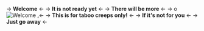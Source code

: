 -> **Welcome** <-
-> **It is not ready yet** <-
-> **There will be more** <-
-> o ![Welcome](https://files.catbox.moe/7rf3zj.png) [.](https://rentry.org/oicbi3un3v987v3489nr46xxn9032n023vh03b79184b3guyffuhkjm97585m111n890vn34b7c032f7fk88fb7878zz7cv6c634)<-
-> **This is for taboo creeps only!** <-
-> **If it's not for you** <-
-> **Just go away** <-